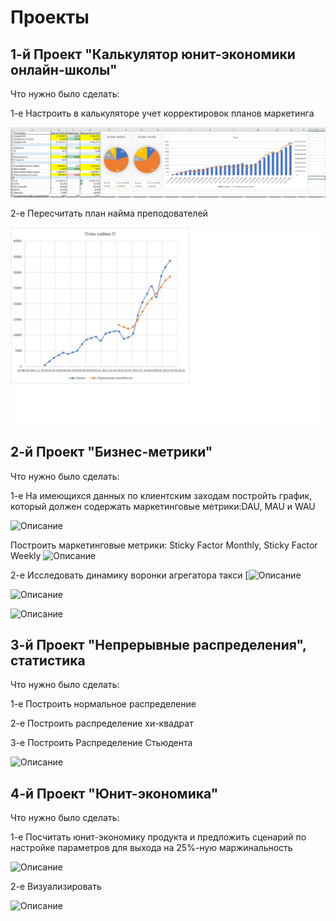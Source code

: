 # Проекты

## 1-й Проект "Калькулятор юнит-экономики онлайн-школы"
Что нужно было сделать: 

1-е Настроить в калькуляторе учет корректировок планов маркетинга

![Описание](https://github.com/VictoriaLesnova/-1-----/blob/main/Безымянный1.jpg)

2-е Пересчитать план найма преподователей

![Описание](https://github.com/VictoriaLesnova/-1-----/blob/main/Безымянный.jpg) 

## 2-й Проект "Бизнес-метрики"

Что нужно было сделать: 

1-е На имеющихся данных по клиентским заходам постройть график, который должен содержать маркетинговые метрики:DAU, MAU и WAU

![Описание](https://github.com/VictoriaLesnova/My_projects/blob/main/DAU%2C%20WAU%2C%20MAU.jpg)

Построить маркетинговые метрики: Sticky Factor Monthly, Sticky Factor Weekly
![Описание](https://github.com/VictoriaLesnova/My_projects/blob/main/SFW%2C%20SFM.jpg) 

2-е Исследовать динамику воронки агрегатора такси
[![Описание](](https://github.com/VictoriaLesnova/My_projects/blob/main/Распределения.jpg)https://github.com/VictoriaLesnova/My_projects/blob/main/Данные%20воронка%20июль.jpg)

![Описание](https://github.com/VictoriaLesnova/My_projects/blob/main/Данные%20воронка%20август.jpg) 

![Описание](https://github.com/VictoriaLesnova/My_projects/blob/main/Воронка%20решения.jpg)

## 3-й Проект "Непрерывные распределения", статистика

Что нужно было сделать: 

1-е Построить нормальное распределение 

2-е Построить распределение хи-квадрат

3-е Построить Распределение Стьюдента

![Описание](https://github.com/VictoriaLesnova/My_projects/blob/main/Распределения.jpg)

## 4-й Проект "Юнит-экономика"

Что нужно было сделать: 

1-е Посчитать юнит-экономику продукта и предложить сценарий по настройке параметров для выхода на 25%-ную маржинальность

![Описание](https://github.com/VictoriaLesnova/My_projects/blob/main/Бизнес%20показатели%20.jpg) 

2-е Визуализировать

![Описание](https://github.com/VictoriaLesnova/My_projects/blob/main/Визуализация.jpg)
